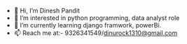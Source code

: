 - 👋 Hi, I’m Dinesh Pandit
- 👀 I’m interested in python programming, data analyst role
- 🌱 I’m currently learning django framwork, powerBi.
- 📫 Reach me at:- 9326341549/dinurock1310@gmail.com 

<!---
dinu1310/dinu1310 is a ✨ special ✨ repository because its `README.md` (this file) appears on your GitHub profile.
You can click the Preview link to take a look at your changes.
--->
